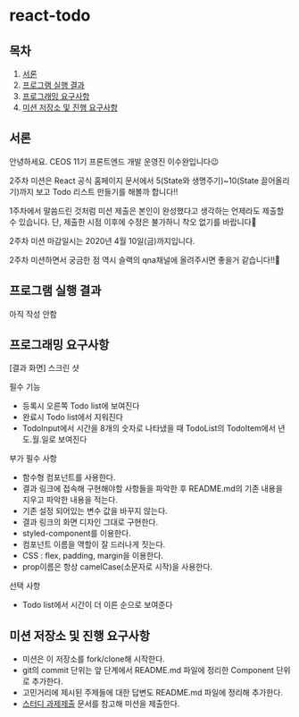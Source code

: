 # react-todo

## 목차

1. [서론](#서론)
2. [프로그램 실행 결과](#프로그램-실행-결과)
3. [프로그래밍 요구사항](#프로그래밍-요구사항)
4. [미션 저장소 및 진행 요구사항](#미션-저장소-및-진행-요구사항)

## 서론

안녕하세요. CEOS 11기 프론트엔드 개발 운영진 이수완입니다😉

2주차 미션은 React 공식 홈페이지 문서에서 5(State와 생명주기)~10(State 끌어올리기)까지 보고 Todo 리스트 만들기를 해볼까 합니다!!

1주차에서 말씀드린 것처럼
미션 제출은 본인이 완성했다고 생각하는 언제라도 제출할 수 있습니다. 단, 제출한 시점 이후에 수정은 불가하니 착오 없기를 바랍니다🤭

2주차 미션 마감일시는 2020년 4월 10일(금)까지입니다.

2주차 미션하면서 궁금한 점 역시 슬랙의 qna채널에 올려주시면 좋을거 같습니다!!🌼

## 프로그램 실행 결과

아직 작성 안함

## 프로그래밍 요구사항

[결과 화면]
스크린 샷

필수 기능

- 등록시 오른쪽 Todo list에 보여진다
- 완료시 Todo list에서 지워진다
- TodoInput에서 시간을 8개의 숫자로 나타냈을 때 TodoList의 TodoItem에서 년도.월.일로 보여진다

부가 필수 사항

- 함수형 컴포넌트를 사용한다.
- 결과 링크에 접속해 구현해야할 사항들을 파악한 후 README.md의 기존 내용을 지우고 파악한 내용을 적는다.
- 기존 설정 되어있는 변수 값을 바꾸지 않는다.
- 결과 링크의 화면 디자인 그대로 구현한다.
- styled-component를 이용한다.
- 컴포넌트 이름을 역할이 잘 드러나게 짓는다.
- CSS : flex, padding, margin을 이용한다.
- prop이름은 항상 camelCase(소문자로 시작)을 사용한다.

선택 사항

- Todo list에서 시간이 더 이른 순으로 보여준다

## 미션 저장소 및 진행 요구사항

- 미션은 이 저장소를 fork/clone해 시작한다.
- git의 commit 단위는 앞 단계에서 README.md 파일에 정리한 Component 단위로 추가한다.
- 고민거리에 제시된 주제들에 대한 답변도 README.md 파일에 정리해 추가한다.
- [스터디 과제제출](../how-to-submit/README.md) 문서를 참고해 미션을 제출한다.
